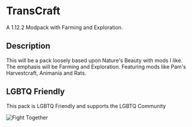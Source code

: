 # TransCraft
A 1.12.2 Modpack with Farming and Exploration.

## Description
This will be a pack loosely based upon Nature's Beauty with mods I like. The emphasis will be Farming and Exploration. Featuring mods like Pam's Harvestcraft, Animania and Rats.

## LGBTQ Friendly
This pack is LGBTQ Friendly and supports the LGBTQ Community

![Fight Together][logo]

[logo]: https://github.com/tpacks/